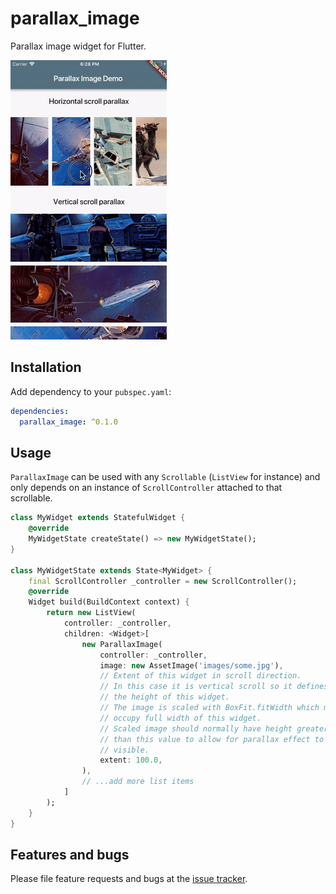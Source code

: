 # parallax_image

Parallax image widget for Flutter.

![demo.gif](demo.gif)

## Installation

Add dependency to your `pubspec.yaml`:

```yaml
dependencies:
  parallax_image: ^0.1.0
```

## Usage

`ParallaxImage` can be used with any `Scrollable` (`ListView` for instance)
and only depends on an instance of `ScrollController` attached to that 
scrollable.

```dart
class MyWidget extends StatefulWidget {
    @override
    MyWidgetState createState() => new MyWidgetState();
}

class MyWidgetState extends State<MyWidget> {
    final ScrollController _controller = new ScrollController();
    @override
    Widget build(BuildContext context) {
        return new ListView(
            controller: _controller,
            children: <Widget>[
                new ParallaxImage(
                    controller: _controller,
                    image: new AssetImage('images/some.jpg'),
                    // Extent of this widget in scroll direction.
                    // In this case it is vertical scroll so it defines 
                    // the height of this widget. 
                    // The image is scaled with BoxFit.fitWidth which makes it
                    // occupy full width of this widget.
                    // Scaled image should normally have height greater 
                    // than this value to allow for parallax effect to be
                    // visible.
                    extent: 100.0,
                ),
                // ...add more list items
            ]
        );
    }
}
```

## Features and bugs

Please file feature requests and bugs at the [issue tracker][issue_tracker].

[issue_tracker]: https://github.com/pulyaevskiy/parallax-image/issues
